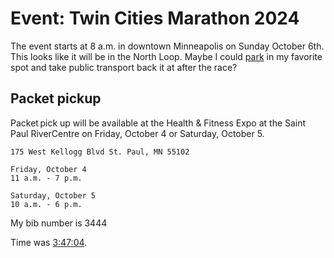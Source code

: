# Event: Twin Cities Marathon 2024

The event starts at 8 a.m. in downtown Minneapolis on Sunday October 6th. This looks like it will be in the North Loop. Maybe I could [park](../707) in my favorite spot and take public transport back it at after the race?

## Packet pickup

Packet pick up will be available at the Health & Fitness Expo at the Saint Paul RiverCentre on Friday, October 4 or Saturday, October 5.

```
175 West Kellogg Blvd St. Paul, MN 55102

Friday, October 4
11 a.m. - 7 p.m. 

Saturday, October 5
10 a.m. - 6 p.m.
```

My bib number is 3444

Time was [3:47:04](https://www.mtecresults.com/runner/show?race=16695&rid=22639).